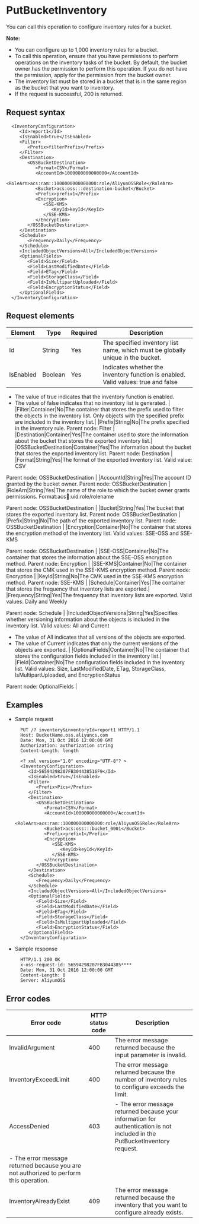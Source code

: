 # PutBucketInventory

You can call this operation to configure inventory rules for a bucket.

**Note:**

-   You can configure up to 1,000 inventory rules for a bucket.
-   To call this operation, ensure that you have permissions to perform operations on the inventory tasks of the bucket. By default, the bucket owner has the permission to perform this operation. If you do not have the permission, apply for the permission from the bucket owner.
-   The inventory list must be stored in a bucket that is in the same region as the bucket that you want to inventory.
-   If the request is successful, 200 is returned.

## Request syntax

```
  <InventoryConfiguration>
     <Id>report1</Id>
     <IsEnabled>true</IsEnabled>
     <Filter>
        <Prefix>filterPrefix</Prefix>
     </Filter>
     <Destination>
        <OSSBucketDestination>
           <Format>CSV</Format>
           <AccountId>1000000000000000</AccountId>
           <RoleArn>acs:ram::1000000000000000:role/AliyunOSSRole</RoleArn>
           <Bucket>acs:oss:::destination-bucket</Bucket>
           <Prefix>prefix1</Prefix>
           <Encryption>
              <SSE-KMS>
                 <KeyId>keyId</KeyId>
              </SSE-KMS>
           </Encryption>
        </OSSBucketDestination>
     </Destination>
     <Schedule>
        <Frequency>Daily</Frequency>
     </Schedule>
     <IncludedObjectVersions>All</IncludedObjectVersions>
     <OptionalFields>
        <Field>Size</Field>
        <Field>LastModifiedDate</Field>
        <Field>ETag</Field>
        <Field>StorageClass</Field>
        <Field>IsMultipartUploaded</Field>
        <Field>EncryptionStatus</Field>
     </OptionalFields>
  </InventoryConfiguration>
```

## Request elements

|Element|Type|Required|Description|
|-------|----|--------|-----------|
|Id|String|Yes|The specified inventory list name, which must be globally unique in the bucket.|
|IsEnabled|Boolean|Yes|Indicates whether the inventory function is enabled. Valid values: true and false

-   The value of true indicates that the inventory function is enabled.
-   The value of false indicates that no inventory list is generated. |
|Filter|Container|No|The container that stores the prefix used to filter the objects in the inventory list. Only objects with the specified prefix are included in the inventory list.|
|Prefix|String|No|The prefix specified in the inventory rule. Parent node: Filter |
|Destination|Container|Yes|The container used to store the information about the bucket that stores the exported inventory list.|
|OSSBucketDestination|Container|Yes|The information about the bucket that stores the exported inventory list. Parent node: Destination |
|Format|String|Yes|The format of the exported inventory list. Valid value: CSV

Parent node: OSSBucketDestination |
|AccountId|String|Yes|The account ID granted by the bucket owner. Parent node: OSSBucketDestination |
|RoleArn|String|Yes|The name of the role to which the bucket owner grants permissions. Format:acs:ram::uid:role/rolename

Parent node: OSSBucketDestination |
|Bucket|String|Yes|The bucket that stores the exported inventory list. Parent node: OSSBucketDestination |
|Prefix|String|No|The path of the exported inventory list. Parent node: OSSBucketDestination |
|Encryption|Container|No|The container that stores the encryption method of the inventory list. Valid values: SSE-OSS and SSE-KMS

Parent node: OSSBucketDestination |
|SSE-OSS|Container|No|The container that stores the information about the SSE-OSS encryption method. Parent node: Encryption |
|SSE-KMS|Container|No|The container that stores the CMK used in the SSE-KMS encryption method. Parent node: Encryption |
|KeyId|String|No|The CMK used in the SSE-KMS encryption method. Parent node: SSE-KMS |
|Schedule|Container|Yes|The container that stores the frequency that inventory lists are exported.|
|Frequency|String|Yes|The frequency that inventory lists are exported. Valid values: Daily and Weekly

Parent node: Schedule |
|IncludedObjectVersions|String|Yes|Specifies whether versioning information about the objects is included in the inventory list. Valid values: All and Current

-   The value of All indicates that all versions of the objects are exported.
-   The value of Current indicates that only the current versions of the objects are exported. |
|OptionalFields|Container|No|The container that stores the configuration fields included in the inventory list.|
|Field|Container|No|The configuration fields included in the inventory list. Valid values: Size, LastModifiedDate, ETag, StorageClass, IsMultipartUploaded, and EncryptionStatus

Parent node: OptionalFields |

## Examples

-   Sample request

    ```
      PUT /? inventory&inventoryId=report1 HTTP/1.1
      Host: BucketName.oss.aliyuncs.com
      Date: Mon, 31 Oct 2016 12:00:00 GMT
      Authorization: authorization string
      Content-Length: length
    
      <? xml version="1.0" encoding="UTF-8"? >
      <InventoryConfiguration>
         <Id>56594298207FB304438516F9</Id>
         <IsEnabled>true</IsEnabled>
         <Filter>
            <Prefix>Pics</Prefix>
         </Filter>
         <Destination>
            <OSSBucketDestination>
               <Format>CSV</Format>
               <AccountId>100000000000000</AccountId>
               <RoleArn>acs:ram::100000000000000:role/AliyunOSSRole</RoleArn>
               <Bucket>acs:oss:::bucket_0001</Bucket>
               <Prefix>prefix1</Prefix>
               <Encryption>
                  <SSE-KMS>
                     <KeyId>keyId</KeyId>
                  </SSE-KMS>
               </Encryption>
            </OSSBucketDestination>
         </Destination>
         <Schedule>
            <Frequency>Daily</Frequency>
         </Schedule>
         <IncludedObjectVersions>All</IncludedObjectVersions>
         <OptionalFields>
            <Field>Size</Field>
            <Field>LastModifiedDate</Field>
            <Field>ETag</Field>
            <Field>StorageClass</Field>
            <Field>IsMultipartUploaded</Field>
            <Field>EncryptionStatus</Field>
         </OptionalFields>
      </InventoryConfiguration>
    ```

-   Sample response

    ```
      HTTP/1.1 200 OK
      x-oss-request-id: 56594298207FB3044385****
      Date: Mon, 31 Oct 2016 12:00:00 GMT
      Content-Length: 0
      Server: AliyunOSS
    ```


## Error codes

|Error code|HTTP status code|Description|
|----------|----------------|-----------|
|InvalidArgument|400|The error message returned because the input parameter is invalid.|
|InventoryExceedLimit|400|The error message returned because the number of inventory rules to configure exceeds the limit.|
|AccessDenied|403|-   The error message returned because your information for authentication is not included in the PutBucketInventory request.
-   The error message returned because you are not authorized to perform this operation. |
|InventoryAlreadyExist|409|The error message returned because the inventory that you want to configure already exists.|

